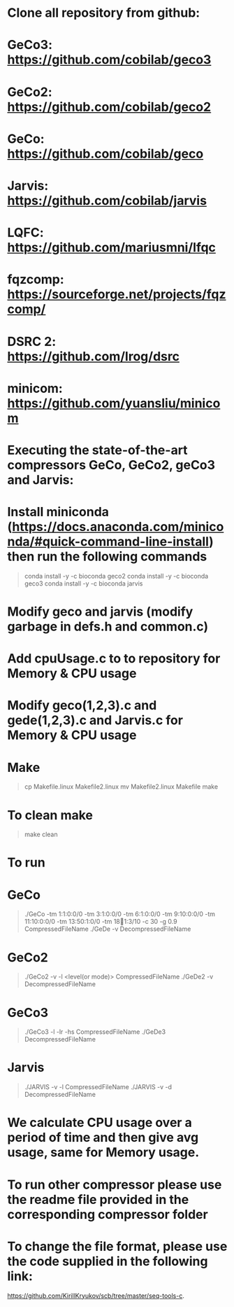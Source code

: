 # Clone all repository from github:
# GeCo3: https://github.com/cobilab/geco3
# GeCo2: https://github.com/cobilab/geco2 
# GeCo: https://github.com/cobilab/geco
# Jarvis: https://github.com/cobilab/jarvis
# LQFC: https://github.com/mariusmni/lfqc
# fqzcomp: https://sourceforge.net/projects/fqzcomp/
# DSRC 2: https://github.com/lrog/dsrc
# minicom: https://github.com/yuansliu/minicom

# Executing the state-of-the-art compressors GeCo, GeCo2, geCo3 and Jarvis:

# Install miniconda (https://docs.anaconda.com/miniconda/#quick-command-line-install) then run the following commands
> conda install -y -c bioconda geco2
> conda install -y -c bioconda geco3
> conda install -y -c bioconda jarvis

# Modify geco and jarvis (modify garbage in defs.h and common.c)

# Add cpuUsage.c to to repository for Memory & CPU usage

# Modify geco(1,2,3).c and gede(1,2,3).c and Jarvis.c for Memory & CPU usage

# Make
> cp Makefile.linux Makefile2.linux
> mv Makefile2.linux Makefile
> make

# To clean make
> make clean
 
# To run
# GeCo
> ./GeCo -tm 1:1:0:0/0 -tm 3:1:0:0/0 -tm 6:1:0:0/0 -tm 9:10:0:0/0 -tm 11:10:0:0/0 -tm 13:50:1:0/0 -tm 18:100:1:3/10 -c 30 -g 0.9 CompressedFileName
> ./GeDe -v DecompressedFileName

# GeCo2
> ./GeCo2 -v -l <level(or mode)> CompressedFileName
> ./GeDe2 -v DecompressedFileName

# GeCo3
> ./GeCo3 -l <level> -lr <learning rate> -hs <hidden nodes> CompressedFileName
> ./GeDe3 DecompressedFileName

# Jarvis
> ./JARVIS -v -l <level> CompressedFileName
> ./JARVIS -v -d DecompressedFileName

# We calculate CPU usage over a period of time and then give avg usage, same for Memory usage.

# To run other compressor please use the readme file provided in the corresponding compressor folder

# To change the file format, please use the code supplied in the following link:
https://github.com/KirillKryukov/scb/tree/master/seq-tools-c.
